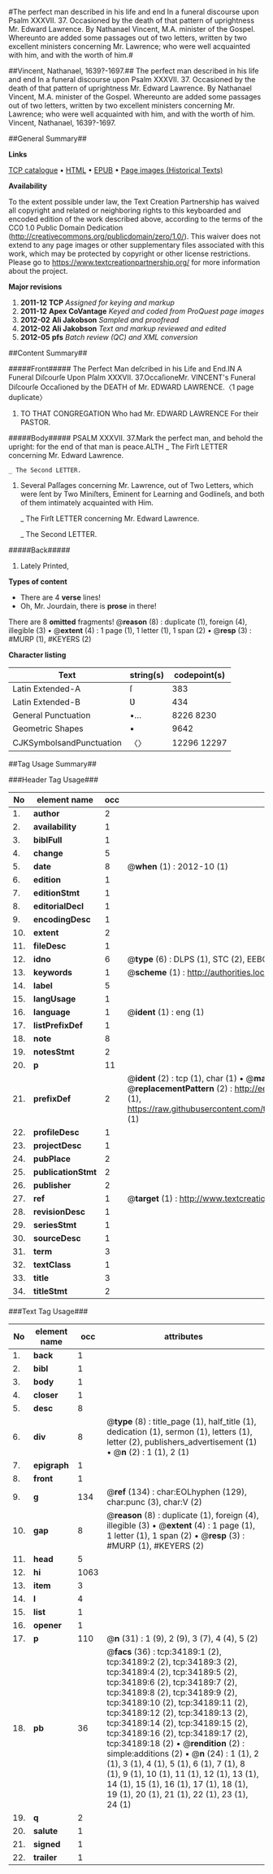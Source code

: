 #The perfect man described in his life and end In a funeral discourse upon Psalm XXXVII. 37. Occasioned by the death of that pattern of uprightness Mr. Edward Lawrence. By Nathanael Vincent, M.A. minister of the Gospel. Whereunto are added some passages out of two letters, written by two excellent ministers concerning Mr. Lawrence; who were well acquainted with him, and with the worth of him.#

##Vincent, Nathanael, 1639?-1697.##
The perfect man described in his life and end In a funeral discourse upon Psalm XXXVII. 37. Occasioned by the death of that pattern of uprightness Mr. Edward Lawrence. By Nathanael Vincent, M.A. minister of the Gospel. Whereunto are added some passages out of two letters, written by two excellent ministers concerning Mr. Lawrence; who were well acquainted with him, and with the worth of him.
Vincent, Nathanael, 1639?-1697.

##General Summary##

**Links**

[TCP catalogue](http://www.ota.ox.ac.uk/tcp/)  • 
[HTML](http://tei.it.ox.ac.uk/tcp/Texts-HTML/free/A64/A64967.html)  • 
[EPUB](http://tei.it.ox.ac.uk/tcp/Texts-EPUB/free/A64/A64967.epub) • 
[Page images (Historical Texts)](https://historicaltexts.jisc.ac.uk/eebo-99829746e)

**Availability**

To the extent possible under law, the Text Creation Partnership has waived all copyright and related or neighboring rights to this keyboarded and encoded edition of the work described above, according to the terms of the CC0 1.0 Public Domain Dedication (http://creativecommons.org/publicdomain/zero/1.0/). This waiver does not extend to any page images or other supplementary files associated with this work, which may be protected by copyright or other license restrictions. Please go to https://www.textcreationpartnership.org/ for more information about the project.

**Major revisions**

1. __2011-12__ __TCP__ *Assigned for keying and markup*
1. __2011-12__ __Apex CoVantage__ *Keyed and coded from ProQuest page images*
1. __2012-02__ __Ali Jakobson__ *Sampled and proofread*
1. __2012-02__ __Ali Jakobson__ *Text and markup reviewed and edited*
1. __2012-05__ __pfs__ *Batch review (QC) and XML conversion*

##Content Summary##

#####Front#####
The Perfect Man deſcribed in his Life and End.IN A Funeral Diſcourſe Upon Pſalm XXXVII. 37.OccaſioneMr. VINCENT's Funeral Diſcourſe Occaſioned by the DEATH of Mr. EDWARD LAWRENCE.〈1 page duplicate〉
1. TO THAT CONGREGATION Who had Mr. EDWARD LAWRENCE For their PASTOR.

#####Body#####
PSALM XXXVII. 37.Mark the perfect man, and behold the upright: for the end of that man is peace.ALTH
    _ The Firſt LETTER concerning Mr. Edward Lawrence.

    _ The Second LETTER.

1. Several Paſſages concerning Mr. Lawrence, out of Two Letters, which were ſent by Two Miniſters, Eminent for Learning and Godlineſs, and both of them intimately acquainted with Him.

    _ The Firſt LETTER concerning Mr. Edward Lawrence.

    _ The Second LETTER.

#####Back#####

1. Lately Printed,

**Types of content**

  * There are 4 **verse** lines!
  * Oh, Mr. Jourdain, there is **prose** in there!

There are 8 **omitted** fragments! 
 @__reason__ (8) : duplicate (1), foreign (4), illegible (3)  •  @__extent__ (4) : 1 page (1), 1 letter (1), 1 span (2)  •  @__resp__ (3) : #MURP (1), #KEYERS (2)

**Character listing**


|Text|string(s)|codepoint(s)|
|---|---|---|
|Latin Extended-A|ſ|383|
|Latin Extended-B|Ʋ|434|
|General Punctuation|•…|8226 8230|
|Geometric Shapes|▪|9642|
|CJKSymbolsandPunctuation|〈〉|12296 12297|

##Tag Usage Summary##

###Header Tag Usage###

|No|element name|occ|attributes|
|---|---|---|---|
|1.|__author__|2||
|2.|__availability__|1||
|3.|__biblFull__|1||
|4.|__change__|5||
|5.|__date__|8| @__when__ (1) : 2012-10 (1)|
|6.|__edition__|1||
|7.|__editionStmt__|1||
|8.|__editorialDecl__|1||
|9.|__encodingDesc__|1||
|10.|__extent__|2||
|11.|__fileDesc__|1||
|12.|__idno__|6| @__type__ (6) : DLPS (1), STC (2), EEBO-CITATION (1), PROQUEST (1), VID (1)|
|13.|__keywords__|1| @__scheme__ (1) : http://authorities.loc.gov/ (1)|
|14.|__label__|5||
|15.|__langUsage__|1||
|16.|__language__|1| @__ident__ (1) : eng (1)|
|17.|__listPrefixDef__|1||
|18.|__note__|8||
|19.|__notesStmt__|2||
|20.|__p__|11||
|21.|__prefixDef__|2| @__ident__ (2) : tcp (1), char (1)  •  @__matchPattern__ (2) : ([0-9\-]+):([0-9IVX]+) (1), (.+) (1)  •  @__replacementPattern__ (2) : http://eebo.chadwyck.com/downloadtiff?vid=$1&page=$2 (1), https://raw.githubusercontent.com/textcreationpartnership/Texts/master/tcpchars.xml#$1 (1)|
|22.|__profileDesc__|1||
|23.|__projectDesc__|1||
|24.|__pubPlace__|2||
|25.|__publicationStmt__|2||
|26.|__publisher__|2||
|27.|__ref__|1| @__target__ (1) : http://www.textcreationpartnership.org/docs/. (1)|
|28.|__revisionDesc__|1||
|29.|__seriesStmt__|1||
|30.|__sourceDesc__|1||
|31.|__term__|3||
|32.|__textClass__|1||
|33.|__title__|3||
|34.|__titleStmt__|2||


###Text Tag Usage###

|No|element name|occ|attributes|
|---|---|---|---|
|1.|__back__|1||
|2.|__bibl__|1||
|3.|__body__|1||
|4.|__closer__|1||
|5.|__desc__|8||
|6.|__div__|8| @__type__ (8) : title_page (1), half_title (1), dedication (1), sermon (1), letters (1), letter (2), publishers_advertisement (1)  •  @__n__ (2) : 1 (1), 2 (1)|
|7.|__epigraph__|1||
|8.|__front__|1||
|9.|__g__|134| @__ref__ (134) : char:EOLhyphen (129), char:punc (3), char:V (2)|
|10.|__gap__|8| @__reason__ (8) : duplicate (1), foreign (4), illegible (3)  •  @__extent__ (4) : 1 page (1), 1 letter (1), 1 span (2)  •  @__resp__ (3) : #MURP (1), #KEYERS (2)|
|11.|__head__|5||
|12.|__hi__|1063||
|13.|__item__|3||
|14.|__l__|4||
|15.|__list__|1||
|16.|__opener__|1||
|17.|__p__|110| @__n__ (31) : 1 (9), 2 (9), 3 (7), 4 (4), 5 (2)|
|18.|__pb__|36| @__facs__ (36) : tcp:34189:1 (2), tcp:34189:2 (2), tcp:34189:3 (2), tcp:34189:4 (2), tcp:34189:5 (2), tcp:34189:6 (2), tcp:34189:7 (2), tcp:34189:8 (2), tcp:34189:9 (2), tcp:34189:10 (2), tcp:34189:11 (2), tcp:34189:12 (2), tcp:34189:13 (2), tcp:34189:14 (2), tcp:34189:15 (2), tcp:34189:16 (2), tcp:34189:17 (2), tcp:34189:18 (2)  •  @__rendition__ (2) : simple:additions (2)  •  @__n__ (24) : 1 (1), 2 (1), 3 (1), 4 (1), 5 (1), 6 (1), 7 (1), 8 (1), 9 (1), 10 (1), 11 (1), 12 (1), 13 (1), 14 (1), 15 (1), 16 (1), 17 (1), 18 (1), 19 (1), 20 (1), 21 (1), 22 (1), 23 (1), 24 (1)|
|19.|__q__|2||
|20.|__salute__|1||
|21.|__signed__|1||
|22.|__trailer__|1||
